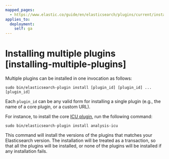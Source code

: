 ```yaml
---
mapped_pages:
  - https://www.elastic.co/guide/en/elasticsearch/plugins/current/installing-multiple-plugins.html
applies_to:
  deployment:
    self: ga
---
```


# Installing multiple plugins [installing-multiple-plugins]

Multiple plugins can be installed in one invocation as follows:

```shell
sudo bin/elasticsearch-plugin install [plugin_id] [plugin_id] ... [plugin_id]
```

Each `plugin_id` can be any valid form for installing a single plugin (e.g., the name of a core plugin, or a custom URL).

For instance, to install the core [ICU plugin](/reference/elasticsearch-plugins/analysis-icu.md), run the following command:

```shell
sudo bin/elasticsearch-plugin install analysis-icu
```

This command will install the versions of the plugins that matches your Elasticsearch version. The installation will be treated as a transaction, so that all the plugins will be installed, or none of the plugins will be installed if any installation fails.

